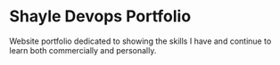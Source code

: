 # Shayle Devops Portfolio
 Website portfolio dedicated to showing the skills I have and continue to learn both commercially and personally.
